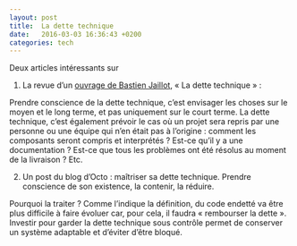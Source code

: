 ```yaml
---
layout: post
title:  La dette technique
date:   2016-03-03 16:36:43 +0200
categories: tech
---
```


Deux articles intéressants sur 

1. La revue d’un [ouvrage de Bastien Jaillot](http://boutique.letrainde13h37.fr/products/la-dette-technique-bastien-jaillot), « La dette technique » :

 Prendre conscience de la dette technique, c’est envisager les choses sur le moyen et le long terme, et pas uniquement sur le court terme. La dette technique, c’est également prévoir le cas où un projet sera repris par une personne ou une équipe qui n’en était pas à l’origine : comment les composants seront compris et interprétés ? Est-ce qu’il y a une documentation ? Est-ce que tous les problèmes ont été résolus au moment de la livraison ? Etc.

2. Un post du blog d’Octo : maîtriser sa dette technique. Prendre conscience de son existence, la contenir, la réduire.

 Pourquoi la traiter ? Comme l’indique la définition, du code endetté va être plus difficile à faire évoluer car, pour cela, il faudra « rembourser la dette ». Investir pour garder la dette technique sous contrôle permet de conserver un système adaptable et d’éviter d’être bloqué.


